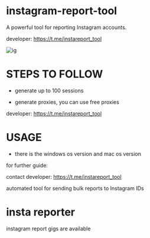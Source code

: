 # instagram-report-tool
A powerful tool for reporting Instagram accounts.

developer: https://t.me/instareport_tool 

![ig](https://github.com/user-attachments/assets/776abf34-6e17-4eab-b126-84ec62a0fd19)

# STEPS TO FOLLOW
- generate up to 100 sessions

- generate proxies, you can use free proxies

developer: https://t.me/instareport_tool

# USAGE
- there is the windows os version and mac os version

for further guide:

contact developer: https://t.me/instareport_tool

automated tool for sending bulk reports to Instagram IDs

# insta reporter
instagram report gigs are available
